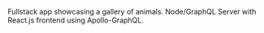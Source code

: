 Fullstack app showcasing a gallery of animals. Node/GraphQL Server with React.js frontend using Apollo-GraphQL.
